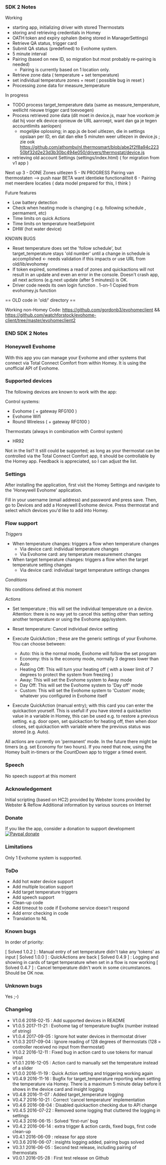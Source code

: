 ### SDK 2 Notes ###

Working

- starting app, initializing driver with stored Thermostats
- storing and retrieving credentials in Homey
- OATH token and expiry ophalen (being stored in ManagerSettings)
- Retrieve QA status, trigger card
- Submit QA status (predefined) to Evohome system.
- 5 minute interval
- Pairing (based on new ID, so migration but most probably re-pairing is needed)
    - Pairing is currently based on 1 location only.
- Retrieve zone data ( temperature + set temperature)
- set individual temperature zones + reset ( possible bug in reset )
- Processing zone data for measure_temperature


In progress

- TODO process target_temperature data (same as measure_temperature, wellicht nieuwe trigger card toevoegen)
- Process retrieved zone data (dit moet in device.js, maar hoe voorkom je dat hij voor elk device opnieuw de URL aanroept, want dan ga je tegen accountlimits aanlopen)
  - mogelijke oplossing; in app.js de boel uitlezen, die in settings opslaan per ID, en dat dan elke 5 minuten weer uitlezen in device.js ; zie ook https://github.com/athombv/nl.thermosmart/blob/abe2f2f8a94c22350bf32d2e23d3b30bc494e050/drivers/thermostat/device.js
- retrieving old account Settings (settings/index.html) ( for migration from v1 app )

Next up
3 - DONE Zones uitlezen
5 - IN PROGRESS Pairing van thermostaten --> push naar BETA want identieke functionaliteit
6 - Pairing met meerdere locaties ( data model prepared for this, I think )

Future features

- Low battery detection
- Check when heating mode is changing ( e.g. following  schedule , permament, etc)
- Time limits on quick Actions
- Time limits on temperature heatSetpoint
- DHW (hot water device)


KNOWN BUGS

- Reset temperature does set the 'follow schedule', but target_temperature stays 'old number' until a change in schedule is accomplished <- needs validation if this impacts or use URL from old/lib/evohomey
- If token expired, sometimes a read of zones and quickactions will not result in an update and even an error in the console. Doesn't crash app, all next actions (e.g.next update (after 5 minutes)) is OK.
- Driver code needs its own login function . 1-on-1 Copied from evohomey.js function

== OLD code in 'old/' directory ==

Working non-Homey Code: https://github.com/gordonb3/evohomeclient && https://github.com/watchforstock/evohome-client/tree/master/evohomeclient2

### END SDK 2 Notes ###

### Honeywell Evohome

With this app you can manage your Evohome and other systems that connect via Total Connect Comfort from within Homey. It is using the unofficial API of Evohome.

### Supported devices

The following devices are known to work with the app:

Control systems:

- Evohome ( + gateway RFG100 )
- Evohome Wifi
- Round Wireless ( + gateway RFG100 )

Thermostats (always in combination with Control system)

- HR92

Not in the list? It still could be supported; as long as your thermostat can be controlled via the Total Connect Comfort app, it should be controllable by the Homey app. Feedback is appreciated, so I can adjust the list.

### Settings
After installing the application, first visit the Homey Settings and navigate to the 'Honeywell Evohome' application.

Fill in your username (email address) and password and press save. Then, go to Devices and add a Honeywell Evohome device. Press thermostat and select which devices you'd like to add into Homey.

### Flow support

*Triggers*

- When temperature changes: triggers a flow when temperature changes
    - Via device card: individual temperature changes
    - Via Evohome card: any temperature measurement changes
- When target temperature changes: triggers a flow when the target temperature setting changes
    - Via device card: individual target temperature settings changes

*Conditions*

No conditions defined at this moment

*Actions*

- Set temperature ; this will set the individual temperature on a device. Attention: there is no way yet to cancel this setting other than setting another temperature or using the Evohome app/system.

- Reset temperature: Cancel individual device setting

- Execute QuickAction ; these are the generic settings of your Evohome. You can choose between:
    - Auto: this is the normal mode, Evohome will follow the set program
    - Economy: this is the economy mode, normally 3 degrees lower than Auto
    - Heating Off: This will turn your heating off ( with a lower limit of 7 degrees to protect the system from freezing )
    - Away: This will set the Evohome system to Away mode
    - Day Off: This will set the Evohome system to 'Day off' mode
    - Custom: This will set the Evohome system to 'Custom' mode; whatever you configured in Evohome itself

- Execute QuickAction (manual entry); with this card you can enter the quickaction yourself. This is usefull if you have stored a quickaction value in a variable in Homey, this can be used e.g. to restore a previous setting. e.g. door open, set quickaction for heating off, then when door closes, set quickaction with variable where the previous status was stored (e.g. Auto).

All actions are currently on 'permanent' mode. In the future there might be timers (e.g. set Economy for two hours). If you need that now, using the Homey built in-timers or the CountDown app to trigger a timed event.

### Speech

No speech support at this moment

### Acknowledgement

Initial scripting (based on HC2) provided by Webster
Icons provided by Webster & Reflow
Additional information by various sources on Internet

### Donate

If you like the app, consider a donation to support development  
[![Paypal donate][pp-donate-image]][pp-donate-link]

### Limitations

Only 1 Evohome system is supported.

### ToDo

- Add hot water device support
- Add multiple location support
- Add target temperature triggers
- Add speech support
- Clean-up code
- Add timeout to code if Evohome service doesn't respond
- Add error checking in code
- Translation to NL

### Known bugs

In order of priority:

[ Solved 1.0.2 ] : Manual entry of set temperature didn't take any 'tokens' as input
[ Solved 1.0.0 ] : QuickActions are back
[ Solved 0.4.9 ] : Logging and showing in cards of target temperature when set in a flow is now working
[ Solved 0.4.7 ] : Cancel temperature didn't work in some circumstances. Should be OK now.

### Unknown bugs

Yes ;-)

### Changelog

- V1.0.6 2018-02-15 : Add supported devices in README
- V1.0.5 2017-11-21 : Evohome tag of temperature bugfix (number instead of string)
- V1.0.4 2017-09-05 : Ignore hot water devices in thermostat driver
- V1.0.3 2017-09-04 : Ignore reading of 128 degrees of thermostats (128 = controller received no input from thermostat)
- V1.0.2 2016-12-11 : Fixed bug in action card to use tokens for manual input
- V1.0.1 2016-12-05 : Action card to manually set the temperature instead of a slider
- V1.0.0 2016-11-19 : Quick Action setting and triggering working again
- V0.4.9 2016-11-16 : Bugfix for target_temperature reporting when setting the temperature via Homey. There is a maximum 5 minute delay before it shows in the device card and insight logging
- V0.4.8 2016-11-07 : Added target_temperature logging
- V0.4.7 2016-10-21 : Correct 'cancel temperature' implementation
- V0.4.6 2016-08-04 : Disabled quickaction checking due to API change
- V0.4.5 2016-07-22 : Removed some logging that cluttered the logging in settings
- V0.4.3 2016-06-15 : Solved 'first-run' bug
- V0.4.2 2016-06-14 : extra trigger & action cards, fixed bugs, first code clean-up
- V0.4.1 2016-06-09 : release for app store
- V0.3.6 2016-06-07 : insights logging added, pairing bugs solved
- V0.3.1 2016-06-05 : Second test release, including pairing of thermostats
- V0.0.1 2016-05-28 : First test release on Github

[pp-donate-link]: https://www.paypal.com/cgi-bin/webscr?cmd=_donations&business=ralf%40iae%2enl&lc=GB&item_name=homey%2devohome&item_number=homey%2devohome&currency_code=EUR&bn=PP%2dDonationsBF%3abtn_donateCC_LG%2egif%3aNonHosted
[pp-donate-image]: https://www.paypalobjects.com/en_US/i/btn/btn_donateCC_LG.gif
